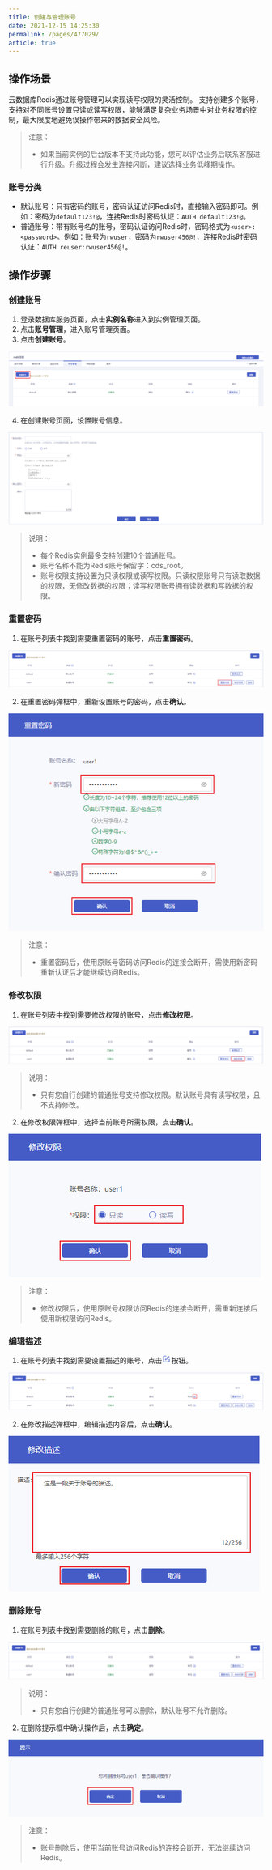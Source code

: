 ```yaml
---
title: 创建与管理账号
date: 2021-12-15 14:25:30
permalink: /pages/477029/
article: true
---
```


## 操作场景

云数据库Redis通过账号管理可以实现读写权限的灵活控制。 支持创建多个账号，支持对不同账号设置只读或读写权限，能够满足复杂业务场景中对业务权限的控制，最大限度地避免误操作带来的数据安全风险。

> 注意：
>
> - 如果当前实例的后台版本不支持此功能，您可以评估业务后联系客服进行升级。升级过程会发生连接闪断，建议选择业务低峰期操作。

### 账号分类

- 默认账号：只有密码的账号，密码认证访问Redis时，直接输入密码即可。例如：密码为`default123!@`，连接Redis时密码认证：`AUTH default123!@`。
- 普通账号：带有账号名的账号，密码认证访问Redis时，密码格式为`<user>:<password>`。例如：账号为`rwuser`，密码为`rwuser456@!`，连接Redis时密码认证：`AUTH reuser:rwuser456@!`。

## 操作步骤

### 创建账号

1. 登录数据库服务页面，点击**实例名称**进入到实例管理页面。
2. 点击**账号管理**，进入账号管理页面。
3. 点击**创建账号**。

![038](../../pics/038.png)

4. 在创建账号页面，设置账号信息。

![039](../../pics/039.png)

> 说明：
>
> - 每个Redis实例最多支持创建10个普通账号。
> - 账号名称不能为Redis账号保留字：cds_root。
> - 账号权限支持设置为只读权限或读写权限。只读权限账号只有读取数据的权限，无修改数据的权限；读写权限账号拥有读数据和写数据的权限。

### 重置密码

1. 在账号列表中找到需要重置密码的账号，点击**重置密码**。

![040](../../pics/040.png)

2. 在重置密码弹框中，重新设置账号的密码，点击**确认**。

![041](../../pics/041.png)

> 注意：
>
> - 重置密码后，使用原账号密码访问Redis的连接会断开，需使用新密码重新认证后才能继续访问Redis。

### 修改权限

1. 在账号列表中找到需要修改权限的账号，点击**修改权限**。

![042](../../pics/042.png)

> 说明：
>
> - 只有您自行创建的普通账号支持修改权限。默认账号具有读写权限，且不支持修改。

2. 在修改权限弹框中，选择当前账号所需权限，点击**确认**。

![043](../../pics/043.png)

> 注意：
>
> - 修改权限后，使用原账号权限访问Redis的连接会断开，需重新连接后使用新权限访问Redis。

### 编辑描述

1. 在账号列表中找到需要设置描述的账号，点击![044](../../pics/044.png)按钮。

![045](../../pics/045.png)

2. 在修改描述弹框中，编辑描述内容后，点击**确认**。

![046](../../pics/046.png)

### 删除账号

1. 在账号列表中找到需要删除的账号，点击**删除**。

![047](../../pics/047.png)

>  说明：
>
> - 只有您自行创建的普通账号可以删除，默认账号不允许删除。

2. 在删除提示框中确认操作后，点击**确定**。

![048](../../pics/048.png)

> 注意：
>
> - 账号删除后，使用当前账号访问Redis的连接会断开，无法继续访问Redis。